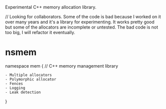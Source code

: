 Experimental C++ memory allocation library.

// Looking for collaborators. Some of the code is bad because I worked on it over many years and it's a library for experimenting. It works pretty good but some of the allocators are incomplete or untested. The bad code is not too big, I will refactor it eventually.

  # nsmem
  namespace mem
  {
    // C++ memory management library
  
    - Multiple allocators
    - Polymorphic allocator
    - Fences
    - Logging 
    - Leak detection
  }
